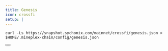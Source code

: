 ```yaml
---
title: Genesis
icon: crossfi
setup: |
---
```


<div class="code-block-wrapper">
  <pre><code>curl -Ls https://snapshot.sychonix.com/mainnet/crossfi/genesis.json > $HOME/.mineplex-chain/config/genesis.json</code></pre>
  <button class="copy-btn"><i class="fas fa-copy"></i></button>
</div>
